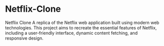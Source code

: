 # Netflix-Clone
 Netflix Clone A replica of the Netflix web application built using modern web technologies. This project aims to recreate the essential features of Netflix, including a user-friendly interface, dynamic content fetching, and responsive design. 
